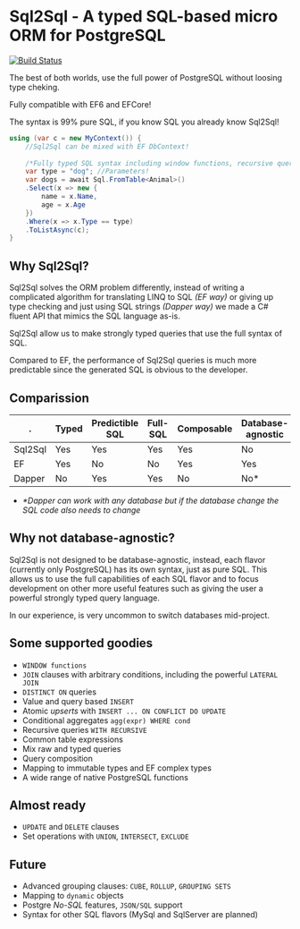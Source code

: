 # Sql2Sql - A typed SQL-based micro ORM for PostgreSQL
[![Build Status](https://travis-ci.org/RafaelSalguero/sql2sql.png?branch=master)](https://travis-ci.org/RafaelSalguero/sql2sql)


The best of both worlds, use the full power of PostgreSQL without loosing type cheking.

Fully compatible with EF6 and EFCore!

The syntax is 99% pure SQL, if you know SQL you already know Sql2Sql!

```c#
using (var c = new MyContext()) {
    //Sql2Sql can be mixed with EF DbContext!
    
    /*Fully typed SQL syntax including window functions, recursive queries, conditional aggregates and many more!*/
    var type = "dog"; //Parameters!
    var dogs = await Sql.FromTable<Animal>()
    .Select(x => new {
        name = x.Name,
        age = x.Age
    })
    .Where(x => x.Type == type)
    .ToListAsync(c);
}
```

## Why Sql2Sql?
Sql2Sql solves the ORM problem differently, instead of writing a complicated algorithm for translating LINQ to SQL *(EF way)* or giving up type checking and just using SQL strings *(Dapper way)* we made a C# fluent API that mimics the SQL language as-is.

Sql2Sql allow us to make strongly typed queries that use the full syntax of SQL.

Compared to EF, the performance of Sql2Sql queries is much more predictable since the generated SQL is obvious to the developer.

## Comparission 
.       |Typed      | Predictible SQL | Full-SQL | Composable  | Database-agnostic
--------|-----------|-----------------|----------|-------------|-------------------
Sql2Sql |   Yes     |  Yes            | Yes      | Yes         | No
EF      |   Yes     |  No             | No       | Yes         | Yes
Dapper  |   No      |  Yes            | Yes      | No          | No*

- *\*Dapper can work with any database but if the database change the SQL code also needs to change*

## Why not database-agnostic?
Sql2Sql is not designed to be database-agnostic, instead, each flavor (currently only PostgreSQL) has its own syntax, just as pure SQL.
This allows us to use the full capabilities of each SQL flavor and to focus development on other more useful features such as giving the user a powerful strongly typed query language.

In our experience, is very uncommon to switch databases mid-project.

## Some supported goodies
- `WINDOW functions`
- `JOIN` clauses with arbitrary conditions, including the powerful `LATERAL JOIN`
- `DISTINCT ON` queries
- Value and query based `INSERT`
- Atomic *upserts* with `INSERT ... ON CONFLICT DO UPDATE`
- Conditional aggregates `agg(expr) WHERE cond` 
- Recursive queries `WITH RECURSIVE`
- Common table expressions
- Mix raw and typed queries
- Query composition
- Mapping to immutable types and EF complex types
- A wide range of native PostgreSQL functions

## Almost ready
- `UPDATE` and `DELETE` clauses
- Set operations with `UNION`, `INTERSECT`, `EXCLUDE` 

## Future
- Advanced grouping clauses: `CUBE`, `ROLLUP`, `GROUPING SETS`
- Mapping to `dynamic` objects
- Postgre *No-SQL* features, `JSON/SQL` support
- Syntax for other SQL flavors (MySql and SqlServer are planned)